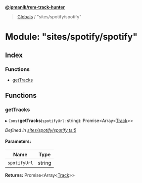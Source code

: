 **[@ipmanlk/rem-track-hunter](../README.md)**

> [Globals](../globals.md) / "sites/spotify/spotify"

# Module: "sites/spotify/spotify"

## Index

### Functions

* [getTracks](_sites_spotify_spotify_.md#gettracks)

## Functions

### getTracks

▸ `Const`**getTracks**(`spotifyUrl`: string): Promise\<Array\<[Track](../interfaces/_types_general_.track.md)>>

*Defined in [sites/spotify/spotify.ts:5](https://github.com/ipmanlk/rem-track-hunter/blob/f5d0220/lib/sites/spotify/spotify.ts#L5)*

#### Parameters:

Name | Type |
------ | ------ |
`spotifyUrl` | string |

**Returns:** Promise\<Array\<[Track](../interfaces/_types_general_.track.md)>>
